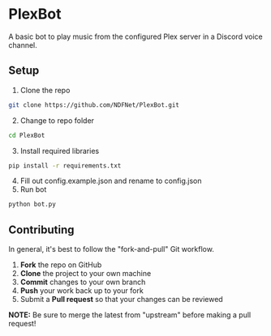 # PlexBot
A basic bot to play music from the configured Plex server in a Discord voice channel.

## Setup
1. Clone the repo
```bash
git clone https://github.com/NDFNet/PlexBot.git
```
2. Change to repo folder
```bash
cd PlexBot
```
3. Install required libraries
```bash
pip install -r requirements.txt
```
4. Fill out config.example.json and rename to config.json
5. Run bot
```bash
python bot.py
```

## Contributing

In general, it's best to follow the "fork-and-pull" Git workflow.

 1. **Fork** the repo on GitHub
 2. **Clone** the project to your own machine
 3. **Commit** changes to your own branch
 4. **Push** your work back up to your fork
 5. Submit a **Pull request** so that your changes can be reviewed

**NOTE:** Be sure to merge the latest from "upstream" before making a pull request!